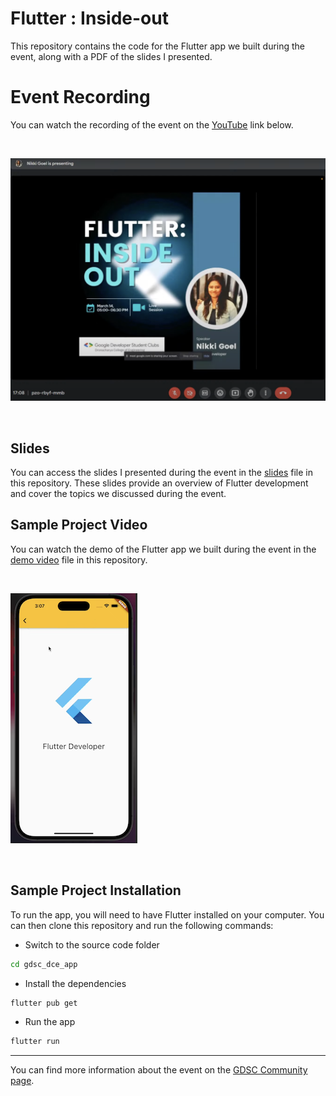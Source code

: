 # Flutter : Inside-out

This repository contains the code for the Flutter app we built during the event, along with a PDF of the slides I presented.

# Event Recording

You can watch the recording of the event on the [YouTube](https://www.youtube.com/live/HKkZ0qbXWzI) link below.

</br>

[![Event Video](./event_image.png)](https://www.youtube.com/live/HKkZ0qbXWzI)

</br>

## Slides
You can access the slides I presented during the event in the [slides](flutter_GDSC_DCE_2023.pdf) file in this repository. These slides provide an overview of Flutter development and cover the topics we discussed during the event.


## Sample Project Video
You can watch the demo of the Flutter app we built during the event in the [demo video](https://youtube.com/shorts/4FXHEZebIyc) file in this repository.

</br>

[![Demo Video](./demo_image.png)](https://youtube.com/shorts/4FXHEZebIyc)

</br>

## Sample Project Installation
To run the app, you will need to have Flutter installed on your computer. You can then clone this repository and run the following commands:

- Switch to the source code folder

```bash
cd gdsc_dce_app
```

- Install the dependencies

```bash
flutter pub get
```

- Run the app

```bash
flutter run
```


---

You can find more information about the event on the [GDSC Community page](https://gdsc.community.dev/events/details/developer-student-clubs-dronacharya-college-of-engineering-gurugram-presents-flutter-inside-out/).

